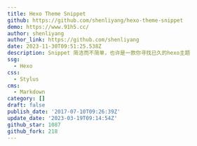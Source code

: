 ```yaml
---
title: Hexo Theme Snippet
github: https://github.com/shenliyang/hexo-theme-snippet
demo: https://www.91h5.cc/
author: shenliyang
author_link: https://github.com/shenliyang
date: 2023-11-30T09:51:25.538Z
description: Snippet 简洁而不简单，也许是一款你寻找已久的hexo主题
ssg:
  - Hexo
css:
  - Stylus
cms:
  - Markdown
category: []
draft: false
publish_date: '2017-07-10T09:26:39Z'
update_date: '2023-03-19T09:14:54Z'
github_star: 1087
github_fork: 218
---
```

